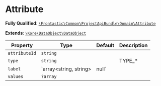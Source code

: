 #  Attribute

**Fully Qualified**: [`\Frontastic\Common\ProjectApiBundle\Domain\Attribute`](../../../../src/php/ProjectApiBundle/Domain/Attribute.php)

**Extends**: [`\Kore\DataObject\DataObject`](https://github.com/kore/DataObject)

Property|Type|Default|Description
--------|----|-------|-----------
`attributeId`|`string`||
`type`|`string`||TYPE_*
`label`|`array<string, string>|null`||The labels with the locale as key and the actual label as value. `null` if the label is unknown
`values`|`?array`||


